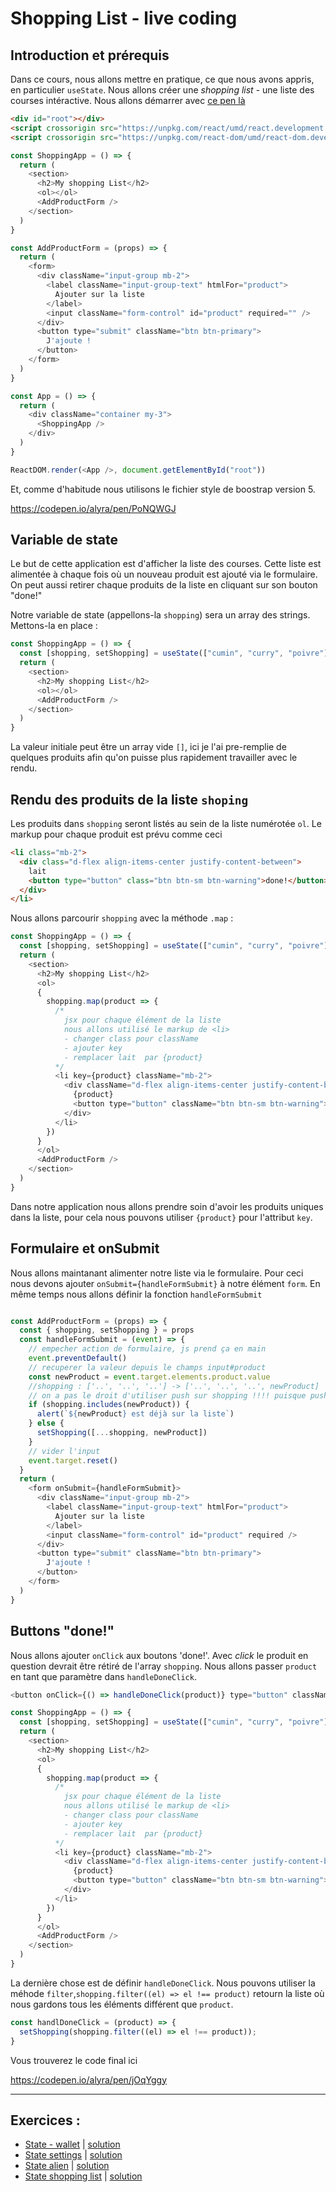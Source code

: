 # Shopping List - live coding

## Introduction et prérequis

Dans ce cours, nous allons mettre en pratique, ce que nous avons appris, en particulier `useState`. Nous allons créer une *shopping list* - une liste des courses intéractive. Nous allons démarrer avec [ce pen là](https://codepen.io/alyra/pen/PoNQWGJ)

```html
<div id="root"></div>
<script crossorigin src="https://unpkg.com/react/umd/react.development.js"></script>
<script crossorigin src="https://unpkg.com/react-dom/umd/react-dom.development.js"></script>
```

```javascript
const ShoppingApp = () => {
  return (
    <section>
      <h2>My shopping List</h2>
      <ol></ol>
      <AddProductForm />
    </section>
  )
}

const AddProductForm = (props) => {
  return (
    <form>
      <div className="input-group mb-2">
        <label className="input-group-text" htmlFor="product">
          Ajouter sur la liste
        </label>
        <input className="form-control" id="product" required="" />
      </div>
      <button type="submit" className="btn btn-primary">
        J'ajoute !
      </button>
    </form>
  )
}

const App = () => {
  return (
    <div className="container my-3">
      <ShoppingApp />
    </div>
  )
}

ReactDOM.render(<App />, document.getElementById("root"))
```

Et, comme d'habitude nous utilisons le fichier style de boostrap version 5.

https://codepen.io/alyra/pen/PoNQWGJ


## Variable de state

Le but de cette application est d'afficher la liste des courses. Cette liste est alimentée à chaque fois où un nouveau produit est ajouté via le formulaire. On peut aussi retirer chaque produits de la liste en cliquant sur son bouton "done!"

Notre variable de state (appellons-la `shopping`) sera un array des strings. Mettons-la en place :

```javascript
const ShoppingApp = () => {
  const [shopping, setShopping] = useState(["cumin", "curry", "poivre"])
  return (
    <section>
      <h2>My shopping List</h2>
      <ol></ol>
      <AddProductForm />
    </section>
  )
}
```

La valeur initiale peut être un array vide `[]`, ici je l'ai pre-remplie de quelques produits afin qu'on puisse plus rapidement travailler avec le rendu.

## Rendu des produits de la liste `shoping`

Les produits dans `shopping` seront listés au sein de la liste numérotée `ol`. 
Le markup pour chaque produit est prévu comme ceci 

```html
<li class="mb-2">
  <div class="d-flex align-items-center justify-content-between">
    lait 
    <button type="button" class="btn btn-sm btn-warning">done!</button>
  </div>
</li>
```

Nous allons parcourir `shopping` avec la méthode `.map` :

```javascript
const ShoppingApp = () => {
  const [shopping, setShopping] = useState(["cumin", "curry", "poivre"])
  return (
    <section>
      <h2>My shopping List</h2>
      <ol>
      {
        shopping.map(product => {
          /* 
            jsx pour chaque élément de la liste
            nous allons utilisé le markup de <li>
            - changer class pour className
            - ajouter key
            - remplacer lait  par {product}
          */
          <li key={product} className="mb-2">
            <div className="d-flex align-items-center justify-content-between">
              {product}
              <button type="button" className="btn btn-sm btn-warning">done!</button>
            </div>
          </li>
        })
      }
      </ol>
      <AddProductForm />
    </section>
  )
}
```

Dans notre application nous allons prendre soin d'avoir les produits uniques dans la liste, pour cela nous pouvons utiliser `{product}` pour l'attribut `key`.

## Formulaire et onSubmit

Nous allons maintanant alimenter notre liste via le formulaire. Pour ceci nous devons ajouter `onSubmit={handleFormSubmit}` à notre élément `form`. En même temps nous allons définir la fonction `handleFormSubmit`

```javascript

const AddProductForm = (props) => {
  const { shopping, setShopping } = props
  const handleFormSubmit = (event) => {
    // empecher action de formulaire, js prend ça en main
    event.preventDefault()
    // recuperer la valeur depuis le champs input#product
    const newProduct = event.target.elements.product.value
    //shopping : ['..', '..', '..'] -> ['..', '..', '..', newProduct]
    // on a pas le droit d'utiliser push sur shopping !!!! puisque push modifie shopping
    if (shopping.includes(newProduct)) {
      alert(`${newProduct} est déjà sur la liste`)
    } else {
      setShopping([...shopping, newProduct])
    }
    // vider l'input
    event.target.reset()
  }
  return (
    <form onSubmit={handleFormSubmit}>
      <div className="input-group mb-2">
        <label className="input-group-text" htmlFor="product">
          Ajouter sur la liste
        </label>
        <input className="form-control" id="product" required />
      </div>
      <button type="submit" className="btn btn-primary">
        J'ajoute !
      </button>
    </form>
  )
}
```

## Buttons "done!"

Nous allons ajouter `onClick` aux boutons 'done!'. Avec *click* le produit en question devrait être rétiré de l'array `shopping`. Nous allons passer `product` en tant que paramètre dans `handleDoneClick`.


```javascript
<button onClick={() => handleDoneClick(product)} type="button" className="btn btn-sm btn-warning">done!</button>
```

```javascript
const ShoppingApp = () => {
  const [shopping, setShopping] = useState(["cumin", "curry", "poivre"])
  return (
    <section>
      <h2>My shopping List</h2>
      <ol>
      {
        shopping.map(product => {
          /* 
            jsx pour chaque élément de la liste
            nous allons utilisé le markup de <li>
            - changer class pour className
            - ajouter key
            - remplacer lait  par {product}
          */
          <li key={product} className="mb-2">
            <div className="d-flex align-items-center justify-content-between">
              {product}
              <button type="button" className="btn btn-sm btn-warning">done!</button>
            </div>
          </li>
        })
      }
      </ol>
      <AddProductForm />
    </section>
  )
}
```

La dernière chose est de définir `handleDoneClick`. Nous pouvons utiliser la méhode `filter`,`shopping.filter((el) => el !== product)` retourn la liste où nous gardons tous les éléments différent que `product`.

```javascript
const handlDoneClick = (product) => {
  setShopping(shopping.filter((el) => el !== product));
}
```

Vous trouverez le code final ici

https://codepen.io/alyra/pen/jOqYggy

---

## Exercices :

 - [State - wallet](https://codepen.io/alyra/pen/LYNeYeL) | [solution](https://codepen.io/alyra/pen/e338ac3c0b89e075037141ae852c6023)
 - [State settings](https://codepen.io/alyra/pen/bGpaRJJ) | [solution](https://codepen.io/alyra/pen/2379640ca179a5c55839e338c28b679f)
 - [State alien](https://codepen.io/alyra/pen/zYqpdGw) | [solution](https://codepen.io/alyra/pen/b4a10fb49de21fbaa6e0f7daa229ee4c)
 - [State shopping list](https://codepen.io/alyra/pen/rNepXRY) | [solution](https://codepen.io/alyra/pen/a4bb96fcc8c2c5dcba3eb2b1720db479)